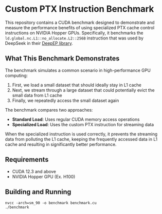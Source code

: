 # Custom PTX Instruction Benchmark

This repository contains a CUDA benchmark designed to demonstrate and measure the performance benefits of using specialized PTX cache control instructions on NVIDIA Hopper GPUs. Specifically, it benchmarks the `ld.global.nc.L1::no_allocate.L2::256B` instruction that was used by DeepSeek in their [DeepEP library](https://github.com/deepseek-ai/DeepEP).

## What This Benchmark Demonstrates

The benchmark simulates a common scenario in high-performance GPU computing:

1. First, we load a small dataset that should ideally stay in L1 cache
2. Next, we stream through a large dataset that could potentially evict the small data from L1 cache
3. Finally, we repeatedly access the small dataset again

The benchmark compares two approaches:
- **Standard Load**: Uses regular CUDA memory access operations
- **Specialized Load**: Uses the custom PTX instruction for streaming data

When the specialized instruction is used correctly, it prevents the streaming data from polluting the L1 cache, keeping the frequently accessed data in L1 cache and resulting in significantly better performance.

## Requirements

- CUDA 12.3 and above
- NVIDIA Hopper GPU (Ex. H100)

## Building and Running
```
nvcc -arch=sm_90 -o benchmark benchmark.cu
./benchmark
```
